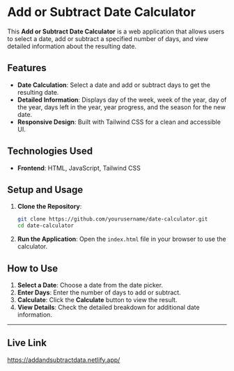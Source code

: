 # Add or Subtract Date Calculator

This **Add or Subtract Date Calculator** is a web application that allows users to select a date, add or subtract a specified number of days, and view detailed information about the resulting date.

## Features

- **Date Calculation**: Select a date and add or subtract days to get the resulting date.
- **Detailed Information**: Displays day of the week, week of the year, day of the year, days left in the year, year progress, and the season for the new date.
- **Responsive Design**: Built with Tailwind CSS for a clean and accessible UI.

## Technologies Used

- **Frontend**: HTML, JavaScript, Tailwind CSS

## Setup and Usage

1. **Clone the Repository**:
    ```bash
    git clone https://github.com/yourusername/date-calculator.git
    cd date-calculator
    ```

2. **Run the Application**:
   Open the `index.html` file in your browser to use the calculator.

## How to Use

1. **Select a Date**: Choose a date from the date picker.
2. **Enter Days**: Enter the number of days to add or subtract.
3. **Calculate**: Click the **Calculate** button to view the result.
4. **View Details**: Check the detailed breakdown for additional date information.

---

## Live Link
<https://addandsubtractdata.netlify.app/>
